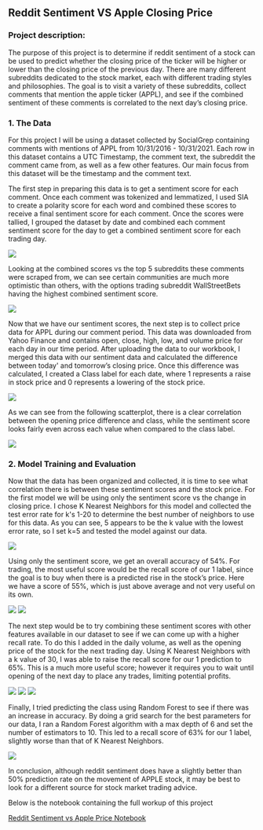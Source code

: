 ## Reddit Sentiment VS Apple Closing Price

### Project description:

The purpose of this project is to determine if reddit sentiment of a stock can be used to predict whether the closing price of the ticker will be higher or lower than the closing price of the previous day. There are many different subreddits dedicated to the stock market, each with different trading styles and philosophies. The goal is to visit a variety of these subreddits, collect comments that mention the apple ticker (APPL), and see if the combined sentiment of these comments is correlated to the next day’s closing price. 

### 1. The Data

For this project I will be using a dataset collected by SocialGrep containing comments with mentions of APPL from 10/31/2016 - 10/31/2021. Each row in this dataset contains a UTC Timestamp, the comment text, the subreddit the comment came from, as well as a few other features. Our main focus from this dataset will be the timestamp and the comment text. 

The first step in preparing this data is to get a sentiment score for each comment. Once each comment was tokenized and lemmatized, I used SIA to create a polarity score for each word and combined these scores to receive a final sentiment score for each comment. Once the scores were tallied, I grouped the dataset by date and combined each comment sentiment score for the day to get a combined sentiment score for each trading day. 

<img src="https://github.com/ksivitz/ksivitz.github.io/blob/ebc75764e30570dd709c10f43f48623710aaac96/images/sent.JPG?raw=true"/>

Looking at the combined scores vs the top 5 subreddits these comments were scraped from, we can see certain communities are much more optimistic than others, with the options trading subreddit WallStreetBets having the highest combined sentiment score. 

<img src="https://github.com/ksivitz/ksivitz.github.io/blob/ebc75764e30570dd709c10f43f48623710aaac96/images/top5sent.jpg?raw=true"/>

Now that we have our sentiment scores, the next step is to collect price data for APPL during our comment period. This data was downloaded from Yahoo Finance and contains open, close, high, low, and volume price for each day in our time period. After uploading the data to our workbook, I merged this data with our sentiment data and calculated the difference between today' and tomorrow’s closing price. Once this difference was calculated, I created a Class label for each date, where 1 represents a raise in stock price and 0 represents a lowering of the stock price. 

<img src="https://github.com/ksivitz/ksivitz.github.io/blob/ebc75764e30570dd709c10f43f48623710aaac96/images/merged.JPG?raw=true"/>

As we can see from the following scatterplot, there is a clear correlation between the opening price difference and class, while the sentiment score looks fairly even across each value when compared to the class label. 

<img src="https://github.com/ksivitz/ksivitz.github.io/blob/ebc75764e30570dd709c10f43f48623710aaac96/images/sent_open.jpg?raw=True"/>


### 2. Model Training and Evaluation

Now that the data has been organized and collected, it is time to see what correlation there is between these sentiment scores and the stock price. For the first model we will be using only the sentiment score vs the change in closing price. I chose K Nearest Neighbors for this model and collected the test error rate for k's 1-20 to determine the best number of neighbors to use for this data. As you can see, 5 appears to be the k value with the lowest error rate, so I set k=5 and tested the model against our data. 

<img src="https://github.com/ksivitz/ksivitz.github.io/blob/ebc75764e30570dd709c10f43f48623710aaac96/images/error_rate.png?raw=true"/>

Using only the sentiment score, we get an overall accuracy of 54%. For trading, the most useful score would be the recall score of our 1 label, since the goal is to buy when there is a predicted rise in the stock’s price. Here we have a score of 55%, which is just above average and not very useful on its own.

<img src="https://github.com/ksivitz/ksivitz.github.io/blob/ebc75764e30570dd709c10f43f48623710aaac96/images/k_sent_only.JPG?raw=true"/>
<img src="https://github.com/ksivitz/ksivitz.github.io/blob/ebc75764e30570dd709c10f43f48623710aaac96/images/plot_sent.JPG?raw=true"/>

The next step would be to try combining these sentiment scores with other features available in our dataset to see if we can come up with a higher recall rate. To do this I added in the daily volume, as well as the opening price of the stock for the next trading day. Using K Nearest Neighbors with a k value of 30, I was able to raise the recall score for our 1 prediction to 65%. This is a much more useful score; however it requires you to wait until opening of the next day to place any trades, limiting potential profits. 

<img src="https://github.com/ksivitz/ksivitz.github.io/blob/ebc75764e30570dd709c10f43f48623710aaac96/images/error_rate_all.jpg?raw=true"/>
<img src="https://github.com/ksivitz/ksivitz.github.io/blob/ebc75764e30570dd709c10f43f48623710aaac96/images/class_report_all.JPG?raw=true"/>
<img src="https://github.com/ksivitz/ksivitz.github.io/blob/ebc75764e30570dd709c10f43f48623710aaac96/images/plot_all_appl.JPG?raw=true"/>

Finally, I tried predicting the class using Random Forest to see if there was an increase in accuracy.  By doing a grid search for the best parameters for our data, I ran a Random Forest algorithm with a max depth of 6 and set the number of estimators to 10. This led to a recall score of 63% for our 1 label, slightly worse than that of K Nearest Neighbors.

<img src="https://github.com/ksivitz/ksivitz.github.io/blob/ebc75764e30570dd709c10f43f48623710aaac96/images/class_report_forest_friday.JPG?raw=true"/>

In conclusion, although reddit sentiment does have a slightly better than 50% prediction rate on the movement of APPLE stock, it may be best to look for a different source for stock market trading advice. 

Below is the notebook containing the full workup of this project

[Reddit Sentiment vs Apple Price Notebook](https://ksivitz.github.io/notebooks/sent.html)
